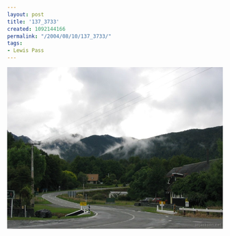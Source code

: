 ```yaml
---
layout: post
title: '137_3733'
created: 1092144166
permalink: "/2004/08/10/137_3733/"
tags:
- Lewis Pass
---
```


<img src="/image/images/137_3733-1273.jpg"/>

